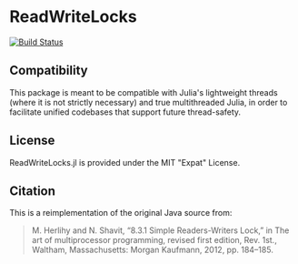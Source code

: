 # ReadWriteLocks

[![Build Status](https://travis-ci.org/iamed2/ReadWriteLocks.jl.svg?branch=master)](https://travis-ci.org/iamed2/ReadWriteLocks.jl)

## Compatibility

This package is meant to be compatible with Julia's lightweight threads (where it is not strictly necessary) and true multithreaded Julia, in order to facilitate unified codebases that support future thread-safety.

## License

ReadWriteLocks.jl is provided under the MIT "Expat" License.

## Citation

This is a reimplementation of the original Java source from:
> M. Herlihy and N. Shavit, “8.3.1 Simple Readers-Writers Lock,” in The art of multiprocessor programming, revised first edition, Rev. 1st., Waltham, Massachusetts: Morgan Kaufmann, 2012, pp. 184–185.
